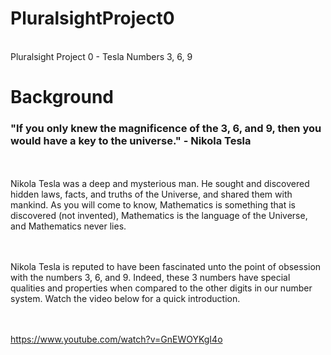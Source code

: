 # PluralsightProject0
<br />
Pluralsight Project 0 - Tesla Numbers 3, 6, 9

# Background
### "If you only knew the magnificence of the 3, 6, and 9, then you would have a key to the universe." - Nikola Tesla
<br /><br />
Nikola Tesla was a deep and mysterious man. He sought and discovered hidden laws, facts, and truths of the Universe, and shared them with mankind. As you will come to know, Mathematics is something that is discovered (not invented), Mathematics is the language of the Universe, and Mathematics never lies.  

<br /><br />
Nikola Tesla is reputed to have been fascinated unto the point of obsession with the numbers 3, 6, and 9. Indeed, these 3 numbers have special qualities and properties when compared to the other digits in our number system. Watch the video below for a quick introduction.

<br /><br />
https://www.youtube.com/watch?v=GnEWOYKgI4o


